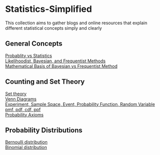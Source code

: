 # Statistics-Simplified
This collection aims to gather blogs and online  resources that explain different statistical concepts simply and clearly


## General Concepts
[Probablity vs Statistics](https://stats.stackexchange.com/questions/665/whats-the-difference-between-probability-and-statistics)\
[Likelihoodist, Bayesian, and Frequentist Methods](http://gandenberger.org/2014/07/21/intro-to-statistical-methods/)\
[Mathematical Basis of Bayesian vs Frequentist Method](https://stats.stackexchange.com/questions/230415/is-there-any-mathematical-basis-for-the-bayesian-vs-frequentist-debate)

## Counting and Set Theory
[Set theory](https://stats.libretexts.org/Bookshelves/Probability_Theory/Probability_Mathematical_Statistics_and_Stochastic_Processes_(Siegrist)/01%3A_Foundations/1.01%3A_Sets)\
[Venn Diagrams](https://www.researchgate.net/figure/A-Venn-diagram-of-unions-and-intersections-for-two-sets-A-and-B-and-their-complements_fig1_332453167)\
[Experiment, Sample Space, Event, Probability Function, Random Variable](http://www.cs.toronto.edu/~anikolov/CSC473W20/Probability.pdf)\
[pmf, pdf, cdf, ppf](https://www.itl.nist.gov/div898/handbook/eda/section3/eda362.htm)\
[Probability Axioms](https://math.unm.edu/~james/Probability2.pdf)


## Probability Distributions
[Bernoulli distribution](https://en.wikipedia.org/wiki/Bernoulli_distribution)\
[Binomial distribution](https://en.wikipedia.org/wiki/Binomial_distribution)



